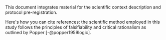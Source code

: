This document integrates material for the scientific context description and protocol pre-registration.

Here's how you can cite references: the scientific method employed in this study follows the principles of falsifiability and critical rationalism as outlined by Popper [-@popper1959logic].
